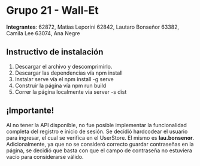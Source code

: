 # Grupo 21 - Wall-Et
**Integrantes**:
62872, Matías Leporini
62842, Lautaro Bonseñor
63382, Camila Lee
63074, Ana Negre

## Instructivo de instalación
1. Descargar el archivo y descomprimirlo.
2. Descargar las dependencias vía npm install
3. Instalar serve vía el npm install -g serve
4. Construir la página vía npm run build
5. Correr la página localmente vía server -s dist

## ¡Importante!
Al no tener la API disponible, no fue posible implementar la funcionalidad completa del registro e inicio de sesión. Se decidió hardcodear el usuario para ingresar, el cual se verifica en el UserStore. El mismo es **lau.bonsenor**. Adicionalmente, ya que no se consideró correcto guardar contraseñas en la página, se decidió que basta con que el campo de contraseña no estuviera vacío para considerarse válido.
